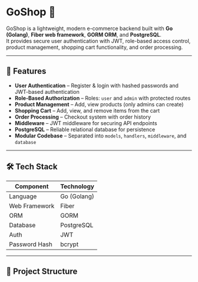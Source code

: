# GoShop 🛒

GoShop is a lightweight, modern e-commerce backend built with **Go (Golang)**, **Fiber web framework**, **GORM ORM**, and **PostgreSQL**.  
It provides secure user authentication with JWT, role-based access control, product management, shopping cart functionality, and order processing.  

---

## 🚀 Features

- **User Authentication** – Register & login with hashed passwords and JWT-based authentication  
- **Role-Based Authorization** – Roles: `user` and `admin` with protected routes  
- **Product Management** – Add, view products (only admins can create)  
- **Shopping Cart** – Add, view, and remove items from the cart  
- **Order Processing** – Checkout system with order history  
- **Middleware** – JWT middleware for securing API endpoints  
- **PostgreSQL** – Reliable relational database for persistence  
- **Modular Codebase** – Separated into `models`, `handlers`, `middleware`, and `database`  

---

## 🛠️ Tech Stack

| Component      | Technology   |
|----------------|--------------|
| Language       | Go (Golang)  |
| Web Framework  | Fiber        |
| ORM            | GORM         |
| Database       | PostgreSQL   |
| Auth           | JWT          |
| Password Hash  | bcrypt       |

---

## 📁 Project Structure

